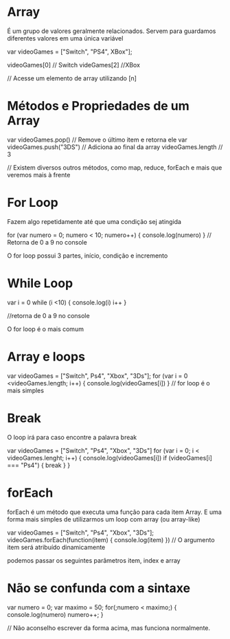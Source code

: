 # Array

É um grupo de valores geralmente relacionados. Servem para guardamos diferentes valores em uma única variável

var videoGames = ["Switch", "PS4", XBox"];

videoGames[0] // Switch
videGames[2] //XBox

// Acesse um elemento de array utilizando [n]

# Métodos e Propriedades de um Array

var videoGames.pop() // Remove o último item e retorna ele
var videoGames.push("3DS") // Adiciona ao final da array
videoGames.length // 3

// Existem diversos outros métodos, como map, reduce, forEach e mais que veremos mais à frente

# For Loop

Fazem algo repetidamente até que uma condição sej atingida

for (var numero = 0; numero < 10; numero++) {
console.log(numero)
}
// Retorna de 0 a 9 no console

O for loop possui 3 partes,
início, condição e incremento

# While Loop
var i = 0
while (i <10) {
  console.log(i)
  i++
}

//retorna de 0 a 9 no console

O for loop é o mais comum


# Array e loops
var videoGames = ["Switch", Ps4", "Xbox", "3Ds"];
for (var i = 0 <videoGames.length; i++) {
  console.log(videoGames[i])
}
// for loop é o mais simples


# Break
O loop irá para caso encontre a palavra break

var videoGames = ["Switch", "Ps4", "Xbox", "3Ds"]
for (var i = 0; i < videoGames.lenght; i++) {
  console.log(videoGames[i])
  if (videoGames[i] === "Ps4") {
    break
  }
}

# forEach
forEach é um método que executa uma função para cada item Array. E uma forma mais simples de utilizarmos um loop com array (ou array-like)

var videoGames = ["Switch", "Ps4", "Xbox", "3Ds"];
videoGames.forEach(function(item) {
  console.log(item)
}) // O argumento item será atribuído dinamicamente

podemos passar os seguintes parâmetros item, index e array 


# Não se confunda com a sintaxe

var numero = 0;
var maximo = 50;
for(;numero < maximo;) {
  console.log(numero)
  numero++;
}

// Não aconselho escrever da forma acima, mas funciona normalmente.